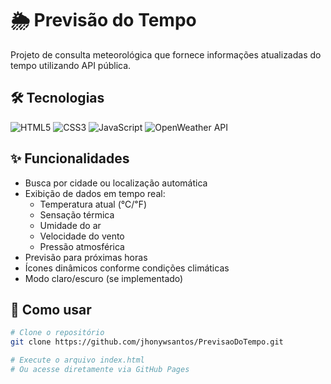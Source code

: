 # 🌦️ Previsão do Tempo

Projeto de consulta meteorológica que fornece informações atualizadas do tempo utilizando API pública.

## 🛠️ Tecnologias
<div>
  <img src="https://img.shields.io/badge/HTML5-E34F26?style=for-the-badge&logo=html5&logoColor=white" alt="HTML5">
  <img src="https://img.shields.io/badge/CSS3-1572B6?style=for-the-badge&logo=css3&logoColor=white" alt="CSS3">
  <img src="https://img.shields.io/badge/JavaScript-F7DF1E?style=for-the-badge&logo=javascript&logoColor=black" alt="JavaScript">
  <img src="https://img.shields.io/badge/OpenWeather-API-6DB33F?style=for-the-badge" alt="OpenWeather API">
</div>

## ✨ Funcionalidades

- Busca por cidade ou localização automática
- Exibição de dados em tempo real:
  - Temperatura atual (℃/℉)
  - Sensação térmica
  - Umidade do ar
  - Velocidade do vento
  - Pressão atmosférica
- Previsão para próximas horas
- Ícones dinâmicos conforme condições climáticas
- Modo claro/escuro (se implementado)

## 🚀 Como usar

```bash
# Clone o repositório
git clone https://github.com/jhonywsantos/PrevisaoDoTempo.git

# Execute o arquivo index.html
# Ou acesse diretamente via GitHub Pages
